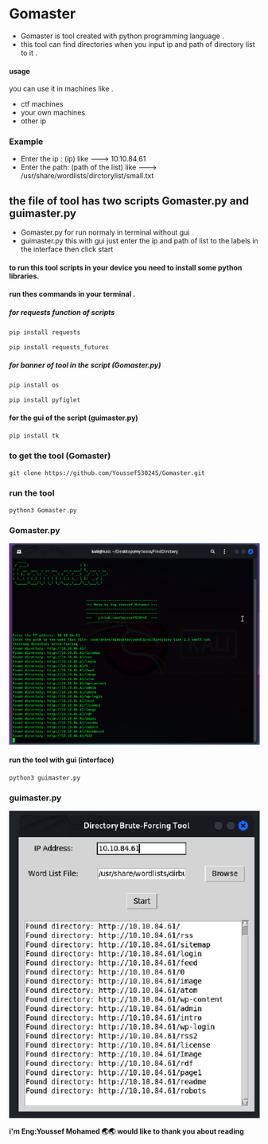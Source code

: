 # Gomaster
- Gomaster is tool created with python programming language .
- this tool can find directories when you input ip and path of directory list to it .
#### usage
you can use it in  machines like .
- ctf machines
- your own machines
- other ip

### Example
- Enter the ip :  (ip)   like ---> 10.10.84.61
- Enter the path:  (path of the list) like ---> /usr/share/wordlists/dirctorylist/small.txt     

## the file of tool has two scripts Gomaster.py and guimaster.py
- Gomaster.py for run normaly in terminal without gui 
- guimaster.py this with gui just enter the ip and path of list to the labels in the interface then click start


#### to run this tool scripts in your device you need to install some python libraries.

#### run thes commands in your terminal .

##### for requests function of scripts
```
pip install requests
```
```
pip install requests_futures
```

##### for banner of tool in the script (Gomaster.py)
```
pip install os
```
```
pip install pyfiglet
```

#### for the gui of the script (guimaster.py)
```
pip install tk
```

### to get the tool (Gomaster)
```
git clone https://github.com/Youssef530245/Gomaster.git
```
### run the tool 
```
python3 Gomaster.py
```
### Gomaster.py
![Gomaster](https://github.com/Youssef530245/Gomaster/blob/main/tool.png?raw=true "tool.png")

#### run the tool with gui (interface)
```
python3 guimaster.py
```

### guimaster.py
![guimaster](https://github.com/Youssef530245/Gomaster/blob/main/guitool.png?raw=true "guitool.png")

**i'm Eng:Youssef Mohamed 🌏🌏 would like to thank you about reading**





